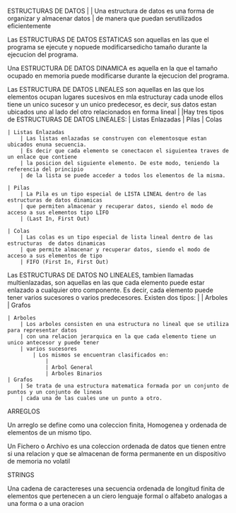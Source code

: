 ESTRUCTURAS DE DATOS
	|
	| Una estructura de datos es una forma de organizar y almacenar datos
	| de manera que puedan serutilizados eficientemente


Las ESTRUCTURAS DE DATOS ESTATICAS son aquellas en las que el programa se ejecute
y nopuede modificarsedicho tamaño durante la ejecucion del programa.

Una ESTRUCTURA DE DATOS DINAMICA es aquella en la que el tamaño ocupado en memoria
puede modificarse durante la ejecucion del programa.

Las ESTRUCTURA DE DATOS LINEALES son aquellas en las que los elementos ocupan lugares sucesivos
en mla estructuray cada unode ellos tiene un unico sucesor y un unico predecesor, es decir, 
sus datos estan ubicados uno al lado del otro relacionados en forma lineal
	|
	|Hay tres tipos de ESTRUCTURAS DE DATOS LINEALES:
		| Listas Enlazadas
		| Pilas
		| Colas

	| Listas Enlazadas
		| Las listas enlazadas se construyen con elementosque estan ubicados enuna secuencia.
		| Es decir que cada elemento se conectacon el siguientea traves de un enlace que contiene
		| la posicion del siguiente elemento. De este modo, teniendo la referencia del principio
		| de la lista se puede acceder a todos los elementos de la misma.

	| Pilas
		| La Pila es un tipo especial de LISTA LINEAL dentro de las estructuras de datos dinamicas
		| que permiten almacenar y recuperar datos, siendo el modo de acceso a sus elementos tipo LIFO
		| (Last In, First Out)

	| Colas
		| Las colas es un tipo especial de lista lineal dentro de las estructuras  de datos dinamicas 
		| que permite almacenar y recuperar datos, siendo el modo de acceso a sus elementos de tipo
		| FIFO (First In, First Out)

Las ESTRUCTURAS DE DATOS NO LINEALES, tambien llamadas multienlazadas, son aquellas en las que cada elemento
puede estar enlazado a cualquier otro componente. Es decir, cada elemento puede tener varios sucesores o varios
predecesores. Existen dos tipos:
	|
	| Arboles
	| Grafos

	| Arboles
		| Los arboles consisten en una estructura no lineal que se utiliza para representar datos
		| con una relacion jerarquica en la que cada elemento tiene un unico antecesor y puede tener
		| varios sucesores
			| Los mismos se encuentran clasificados en:
				|
				| Arbol General
				| Arboles Binarios
	| Grafos
		| Se trata de una estructura matematica formada por un conjunto de puntos y un conjunto de lineas
		| cada una de las cuales une un punto a otro.


ARREGLOS

Un arreglo se define como una coleccion finita, Homogenea y ordenada de elementos de un mismo tipo.

Un Fichero o Archivo es una coleccion ordenada de datos que tienen entre si una relacion y que se almacenan
de forma permanente en  un dispositivo de memoria no volatil

STRINGS

Una cadena de caractereses una secuencia ordenada de longitud finita de elementos que pertenecen
a un ciero lenguaje formal o alfabeto analogas a una forma o a una oracion
